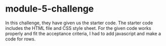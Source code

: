 # module-5-challenge
In this challenge, they have given us the starter code.
The starter code includes the HTML file and CSS style sheet.
For the given code works properly and fit the acceptance criteria, I had to add javascript and make a code for rows.
